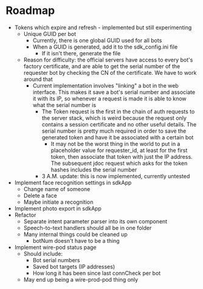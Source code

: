 # Roadmap

-   Tokens which expire and refresh - implemented but still experimenting
    -   Unique GUID per bot
        -   Currently, there is one global GUID used for all bots
        -   When a GUID is generated, add it to the sdk_config.ini file
            -   If it isn't there, generate the file
    -   Reason for difficulty: the official servers have access to every bot's factory certificate, and are able to get the serial number of the requester bot by checking the CN of the certificate. We have to work around that
        -   Current implementation involves "linking" a bot in the web interface. This makes it save a bot's serial number and associate it with its IP, so whenever a request is made it is able to know what the serial number is
            -   The Token request is the first in the chain of auth requests to the server stack, which is weird because the request only contains a session certificate and no other useful details. The serial number is pretty much required in order to save the generated token and have it be associated with a certain bot
                -   It may not be the worst thing in the world to put in a placeholder value for requester_id, at least for the first token, then associate that token with just the IP address. The subsequent jdoc request which asks for the token hashes includes the serial number
			- 3 A.M. update: this is now implemented, currently untested
-   Implement face recognition settings in sdkApp
    -   Change name of someone
    -   Delete a face
    -   Maybe initiate a recognition
-   Implement photo export in sdkApp
-   Refactor
    -   Separate intent parameter parser into its own component
    -   Speech-to-text handlers should all be in one folder
    -   Many internal things could be cleaned up
        -   botNum doesn't have to be a thing
-   Implement wire-pod status page
    -   Should include:
        -   Bot serial numbers
        -   Saved bot targets (IP addresses)
        -   How long it has been since last connCheck per bot
    -   May end up being a wire-prod-pod thing only

